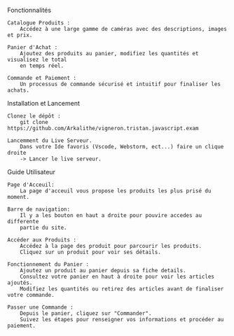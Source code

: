 Fonctionnalités

    Catalogue Produits :
        Accédez à une large gamme de caméras avec des descriptions, images et prix.
    
    Panier d'Achat : 
        Ajoutez des produits au panier, modifiez les quantités et visualisez le total
        en temps réel.
   
    Commande et Paiement :
        Un processus de commande sécurisé et intuitif pour finaliser les achats.


Installation et Lancement

    Clonez le dépôt :
        git clone https://github.com/Arkalithe/vigneron.tristan.javascript.exam

    Lancemment du Live Serveur.
        Dans votre Ide favoris (Vscode, Webstorm, ect...) faire un clique droite
        -> Lancer le live serveur.

Guide Utilisateur
    
    Page d'Acceuil: 
        La page d'acceuil vous propose les produits les plus prisé du moment.

    Barre de navigation:
        Il y a les bouton en haut a droite pour pouvire accedes au differente 
        partie du site.
        
    Accéder aux Produits :
        Accédez à la page des produit pour parcourir les produits.
        Cliquez sur un produit pour voir ses détails.

    Fonctionnement du Panier :
        Ajoutez un produit au panier depuis sa fiche details.
        Consultez votre panier en haut à droite pour voir les articles ajoutés.
        Modifiez les quantités ou retirez des articles avant de finaliser votre commande.

    Passer une Commande :
        Depuis le panier, cliquez sur "Commander".
        Suivez les étapes pour renseigner vos informations et procéder au paiement.